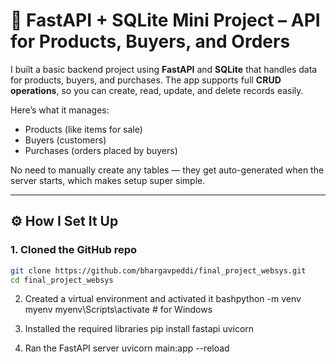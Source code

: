 # 🧾 FastAPI + SQLite Mini Project – API for Products, Buyers, and Orders

I built a basic backend project using **FastAPI** and **SQLite** that handles data for products, buyers, and purchases. The app supports full **CRUD operations**, so you can create, read, update, and delete records easily.

Here’s what it manages:
- Products (like items for sale)
- Buyers (customers)
- Purchases (orders placed by buyers)

No need to manually create any tables — they get auto-generated when the server starts, which makes setup super simple.

---

## ⚙️ How I Set It Up

### 1. Cloned the GitHub repo

```bash
git clone https://github.com/bhargavpeddi/final_project_websys.git
cd final_project_websys
```


2. Created a virtual environment and activated it
bashpython -m venv myenv
myenv\Scripts\activate  # for Windows


3. Installed the required libraries
pip install fastapi uvicorn

4. Ran the FastAPI server
uvicorn main:app --reload
